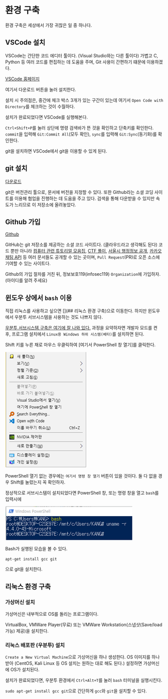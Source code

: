 # 환경 구축

환경 구축은 세상에서 가장 귀찮은 일 중 하나다.

## VSCode 설치

VSCode는 간단한 코드 에디터 툴이다. (Visual Studio와는 다른 툴이다)
가볍고 C, Python 등 여러 코드를 편집하는 데 도움을 주며, Git 사용이 간편하기 떄문에 이용하겠다.

[VSCode 홈페이지](https://code.visualstudio.com/)

여기서 다운로드 버튼을 눌러 설치한다.

설치 시 주의점은,
  중간에 체크 박스 3개가 있는 구간이 있는데 여기서 `Open Code with Directory`를 체크하는 것이 수월하다.

설치가 완료되었다면 VSCode를 실행해본다.

`Ctrl+Shift+P`를 눌러 상단에 명령 검색바가 뜬 것을 확인하고 단축키를 확인한다.
`commit`을 입력해 `Git:Commit All`(모두 확인),
`sync`를 입력해 `Git:Sync`(동기화)를 확인한다.

git을 설치하면 VSCode에서 git을 이용할 수 있게 된다.

## git 설치

[다운로드](.\Week1_Git,Compile\Git-2.16.2-64-bit.exe)

git은 버전관리 툴으로, 문서에 버전을 지정할 수 있다.
또한 Github라는 소셜 코딩 사이트를 이용해 협업을 진행하는 데 도움을 주고 있다.
검색을 통해 다운받을 수 있지만 속도가 느리므로 이 저장소에 올려놓았다.

## Github 가입

[Github](https://github.com/)

GitHub는 git 저장소를 제공하는 소셜 코드 사이트다. (클라우드라고 생각해도 된다)
코드 뿐만 아니라
    [컴퓨터 관련 튜토리얼 모음집](https://github.com/sindresorhus/awesome),
    [CTF 풀이](https://github.com/apsdehal/awesome-ctf),
    [서울시 행정정보 공개](https://github.com/seoul-opengov/opengov),
    [카카오 채팅 API](https://github.com/kakaochatfriend/KakaoChatFriendAPI)
등 여러 문서들도 공개할 수 있는 곳이며, `Pull Request`(PR)로 오픈 소스에 기여할 수 있는 사이트다.

Github의 가입 절차를 거친 뒤, 정보보호119(infosec119) `Organization`에 가입하자. (아이디를 알려 주세요)

## 윈도우 상에서 `bash` 이용

직접 리눅스를 사용하고 싶으면 [](## 리눅스 환경 구축)으로 이동한다.
하지만 윈도우에서 우분투 서브시스템을 사용하는 것도 나쁘지 않다.

[우분투 서브시스템 구축은 여기에 잘 나와 있다.](http://prolite.tistory.com/830)
과정을 요약하자면 개발자 모드를 켠 후, 프로그램 설치에서 `Linux용 Windows 하위 시스템(베타)`를 설치하면 된다.

Shift 키를 누른 채로 마우스 우클릭하여 [여기서 PowerShell 창 열기]를 클릭한다.

![여기서 PowerShell 창 열기](.\images\20180318_133506_1.png)

PowerShell 열기 없는 경우에는 `여기서 명령 창 열기` 버튼이 있을 것이다. 둘 다 없을 경우 Shift를 눌렀는지 꼭 확인하자.

정상적으로 서브시스템이 설치되었다면 PowerShell 창, 또는 명령 창을 열고 `bash`를 입력시에

![Bash가 실행된 모습](.\images\20180318_133733_2.png)

Bash가 실행된 모습을 볼 수 있다.

`apt-get install gcc git`

으로 git을 설치한다.

## 리눅스 환경 구축

### 가상머신 설치

가상머신은 내부적으로 OS를 돌리는 프로그램이다.

VirtualBox, VMWare Player(무료) 또는 VMWare Workstation(스냅샷(Save/load 가능) 제공)을 설치한다.

### 리눅스 배포판 (우분투) 설치

`Create a New Virtual Machine`으로 가상머신을 하나 생성한다.
OS 이미지를 하나 받아 (CentOS, Kali Linux 등 OS 설치는 원하는 대로 해도 된다.) 설정하면 가상머신에 OS가 설치된다.

설치가 완료되었다면, 우분투 환경에서 `Ctrl+Alt+T`를 눌러 `bash` 터미널을 실행시킨다.

`sudo apt-get install gcc git`으로 간단하게 `gcc`와 `git`을 설치할 수 있다.
